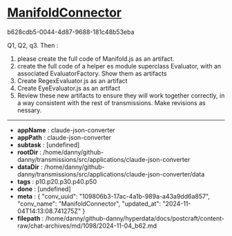 # [ManifoldConnector](https://claude.ai/chat/109806b3-17ac-4a1b-989a-a43a9dd6a857)

b628cdb5-0044-4d87-9688-181c48b53eba

Q1, Q2, q3. Then :
1. please create the full code of Manifold.js as an artifact. 
2. create the full code of a helper es module superclass Evaluator, with an associated EvaluatorFactory. Show them as artifacts
3. Create RegexEvaluator.js as an artifact
4. Create EyeEvaluator.js as an artifact
5. Review these new artifacts to ensure they will work together correctly, in a way consistent with the rest of transmissions. Make revisions as nessary.

---

* **appName** : claude-json-converter
* **appPath** : claude-json-converter
* **subtask** : [undefined]
* **rootDir** : /home/danny/github-danny/transmissions/src/applications/claude-json-converter
* **dataDir** : /home/danny/github-danny/transmissions/src/applications/claude-json-converter/data
* **tags** : p10.p20.p30.p40.p50
* **done** : [undefined]
* **meta** : {
  "conv_uuid": "109806b3-17ac-4a1b-989a-a43a9dd6a857",
  "conv_name": "ManifoldConnector",
  "updated_at": "2024-11-04T14:13:08.741275Z"
}
* **filepath** : /home/danny/github-danny/hyperdata/docs/postcraft/content-raw/chat-archives/md/1098/2024-11-04_b62.md